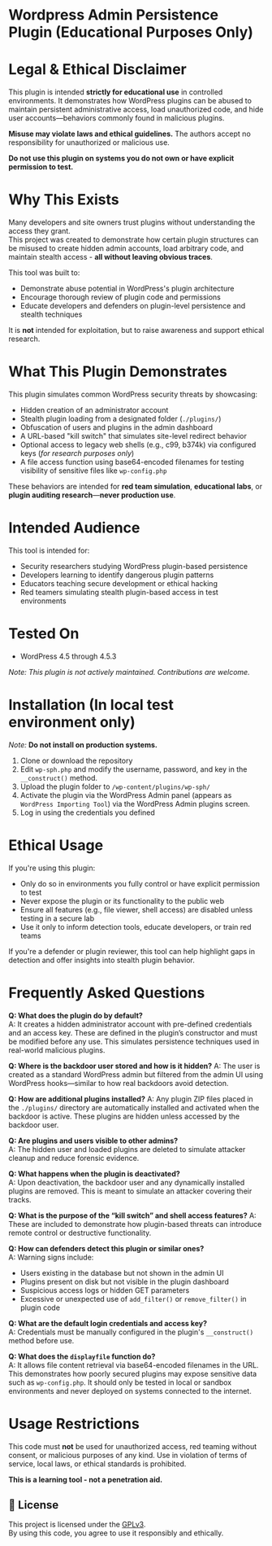 # Wordpress Admin Persistence Plugin (Educational Purposes Only)

# Legal & Ethical Disclaimer

This plugin is intended **strictly for educational use** in controlled environments. It demonstrates how WordPress plugins can be abused to maintain persistent administrative access, load unauthorized code, and hide user accounts—behaviors commonly found in malicious plugins.

**Misuse may violate laws and ethical guidelines.** The authors accept no responsibility for unauthorized or malicious use.

**Do not use this plugin on systems you do not own or have explicit permission to test.**

# Why This Exists

Many developers and site owners trust plugins without understanding the access they grant.  
This project was created to demonstrate how certain plugin structures can be misused to create hidden admin accounts, load arbitrary code, and maintain stealth access - **all without leaving obvious traces**.


This tool was built to:

- Demonstrate abuse potential in WordPress's plugin architecture
- Encourage thorough review of plugin code and permissions
- Educate developers and defenders on plugin-level persistence and stealth techniques

It is **not** intended for exploitation, but to raise awareness and support ethical research.

# What This Plugin Demonstrates

This plugin simulates common WordPress security threats by showcasing:

- Hidden creation of an administrator account
- Stealth plugin loading from a designated folder (`./plugins/`)
- Obfuscation of users and plugins in the admin dashboard
- A URL-based "kill switch" that simulates site-level redirect behavior
- Optional access to legacy web shells (e.g., c99, b374k) via configured keys (*for research purposes only*)
- A file access function using base64-encoded filenames for testing visibility of sensitive files like `wp-config.php`

These behaviors are intended for **red team simulation**, **educational labs**, or **plugin auditing research**—**never production use**.

# Intended Audience

This tool is intended for:

* Security researchers studying WordPress plugin-based persistence
* Developers learning to identify dangerous plugin patterns
* Educators teaching secure development or ethical hacking
* Red teamers simulating stealth plugin-based access in test environments

# Tested On

- WordPress 4.5 through 4.5.3

*Note: This plugin is not actively maintained. Contributions are welcome.*

# Installation (In local test environment only)

*Note:* **Do not install on production systems.**

1. Clone or download the repository
2. Edit `wp-sph.php` and modify the username, password, and key in the `__construct()` method.
3. Upload the plugin folder to `/wp-content/plugins/wp-sph/`
4. Activate the plugin via the WordPress Admin panel (appears as `WordPress Importing Tool`) via the WordPress Admin plugins screen.
5. Log in using the credentials you defined

# Ethical Usage

If you're using this plugin:

- Only do so in environments you fully control or have explicit permission to test
- Never expose the plugin or its functionality to the public web
- Ensure all features (e.g., file viewer, shell access) are disabled unless testing in a secure lab
-  Use it only to inform detection tools, educate developers, or train red teams

If you're a defender or plugin reviewer, this tool can help highlight gaps in detection and offer insights into stealth plugin behavior.

# Frequently Asked Questions

**Q: What does the plugin do by default?**  
A: It creates a hidden administrator account with pre-defined credentials and an access key. These are defined in the plugin’s constructor and must be modified before any use. This simulates persistence techniques used in real-world malicious plugins.

**Q: Where is the backdoor user stored and how is it hidden?**
A: The user is created as a standard WordPress admin but filtered from the admin UI using WordPress hooks—similar to how real backdoors avoid detection.

**Q: How are additional plugins installed?**
A: Any plugin ZIP files placed in the `./plugins/` directory are automatically installed and activated when the backdoor is active. These plugins are hidden unless accessed by the backdoor user.

**Q: Are plugins and users visible to other admins?**  
A: The hidden user and loaded plugins are deleted to simulate attacker cleanup and reduce forensic evidence.

**Q: What happens when the plugin is deactivated?**  
A: Upon deactivation, the backdoor user and any dynamically installed plugins are removed. This is meant to simulate an attacker covering their tracks.

**Q: What is the purpose of the “kill switch” and shell access features?**
A: These are included to demonstrate how plugin-based threats can introduce remote control or destructive functionality.

**Q: How can defenders detect this plugin or similar ones?**  
A: Warning signs include:
* Users existing in the database but not shown in the admin UI
* Plugins present on disk but not visible in the plugin dashboard
* Suspicious access logs or hidden GET parameters
* Excessive or unexpected use of `add_filter()` or `remove_filter()` in plugin code

**Q: What are the default login credentials and access key?**  
A: Credentials must be manually configured in the plugin's `__construct()` method before use.

**Q: What does the `displayfile` function do?**  
A: It allows file content retrieval via base64-encoded filenames in the URL. This demonstrates how poorly secured plugins may expose sensitive data such as `wp-config.php`. It should only be tested in local or sandbox environments and never deployed on systems connected to the internet.

# Usage Restrictions

This code must **not** be used for unauthorized access, red teaming without consent, or malicious purposes of any kind. Use in violation of terms of service, local laws, or ethical standards is prohibited.

**This is a learning tool - not a penetration aid.**

## 📜 License

This project is licensed under the [GPLv3](LICENSE).  
By using this code, you agree to use it responsibly and ethically.
